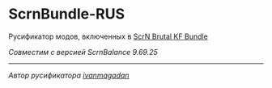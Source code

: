 # ScrnBundle-RUS
Русификатор модов, включенных в [ScrN Brutal KF Bundle](https://steamcommunity.com/groups/ScrNBalance/discussions/2/483368526570475472/)

*Совместим с версией ScrnBalance 9.69.25*

---
*Автор русификатора [ivanmagadan](https://steamcommunity.com/id/ivanmagadan/)*
